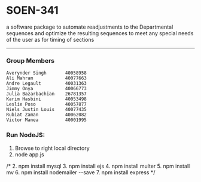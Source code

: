 # SOEN-341
a software package to automate readjustments to the Departmental sequences and optimize the resulting sequences to meet any special needs of the user as for timing of sections

***
### Group Members

    Averynder Singh       40058958
    Ali Mahram            40077663
    Andre Legault         40031363
    Jimmy Onya            40066773
    Julia Bazarbachian    26781357
    Karim Hasbini         40053498
    Leslie Poso           40057877
    Niels Justin Louis    40077435
    Rubiat Zaman          40062082
    Victor Manea          40001995

### Run NodeJS:
1.    Browse to right local directory
2.    node app.js

/*
2.    npm install mysql
3.    npm install ejs
4.    npm install multer
5.    npm install mv
6.    npm install nodemailer --save
7.    npm install express
*/
